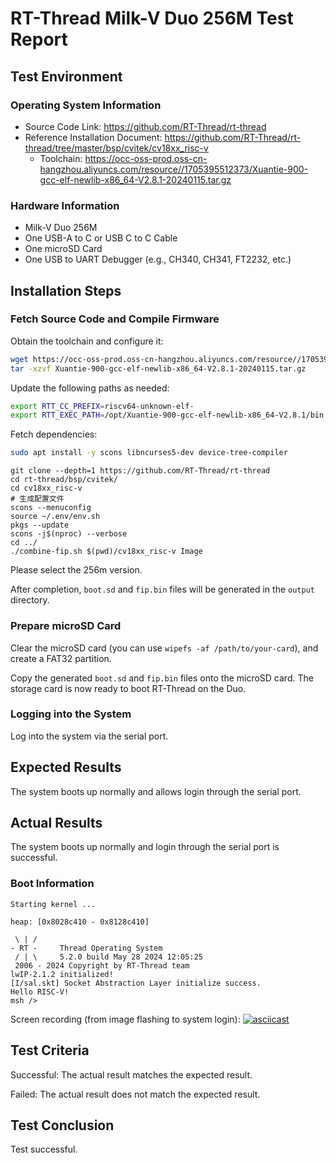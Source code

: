 # RT-Thread Milk-V Duo 256M Test Report

## Test Environment

### Operating System Information

- Source Code Link: https://github.com/RT-Thread/rt-thread
- Reference Installation Document: https://github.com/RT-Thread/rt-thread/tree/master/bsp/cvitek/cv18xx_risc-v
   - Toolchain: https://occ-oss-prod.oss-cn-hangzhou.aliyuncs.com/resource//1705395512373/Xuantie-900-gcc-elf-newlib-x86_64-V2.8.1-20240115.tar.gz

### Hardware Information

- Milk-V Duo 256M
- One USB-A to C or USB C to C Cable
- One microSD Card
- One USB to UART Debugger (e.g., CH340, CH341, FT2232, etc.)

## Installation Steps

### Fetch Source Code and Compile Firmware

Obtain the toolchain and configure it:
```bash
wget https://occ-oss-prod.oss-cn-hangzhou.aliyuncs.com/resource//1705395512373/Xuantie-900-gcc-elf-newlib-x86_64-V2.8.1-20240115.tar.gz
tar -xzvf Xuantie-900-gcc-elf-newlib-x86_64-V2.8.1-20240115.tar.gz
```

Update the following paths as needed:
```bash
export RTT_CC_PREFIX=riscv64-unknown-elf-
export RTT_EXEC_PATH=/opt/Xuantie-900-gcc-elf-newlib-x86_64-V2.8.1/bin
```

Fetch dependencies:
```bash
sudo apt install -y scons libncurses5-dev device-tree-compiler
```

```shell
git clone --depth=1 https://github.com/RT-Thread/rt-thread
cd rt-thread/bsp/cvitek/
cd cv18xx_risc-v
# 生成配置文件
scons --menuconfig
source ~/.env/env.sh
pkgs --update
scons -j$(nproc) --verbose
cd ../
./combine-fip.sh $(pwd)/cv18xx_risc-v Image
```

Please select the 256m version.

After completion, `boot.sd` and `fip.bin` files will be generated in the `output` directory.

### Prepare microSD Card

Clear the microSD card (you can use `wipefs -af /path/to/your-card`), and create a FAT32 partition.

Copy the generated `boot.sd` and `fip.bin` files onto the microSD card. The storage card is now ready to boot RT-Thread on the Duo.

### Logging into the System

Log into the system via the serial port.

## Expected Results

The system boots up normally and allows login through the serial port.

## Actual Results

The system boots up normally and login through the serial port is successful.

### Boot Information

```log
Starting kernel ...

heap: [0x8028c410 - 0x8128c410]

 \ | /
- RT -     Thread Operating System
 / | \     5.2.0 build May 28 2024 12:05:25
 2006 - 2024 Copyright by RT-Thread team
lwIP-2.1.2 initialized!
[I/sal.skt] Socket Abstraction Layer initialize success.
Hello RISC-V!
msh />

```

Screen recording (from image flashing to system login):
[![asciicast](https://asciinema.org/a/3zKnnFwIlQLKPek64gfsjmaqK.svg)](https://asciinema.org/a/3zKnnFwIlQLKPek64gfsjmaqK)

## Test Criteria

Successful: The actual result matches the expected result.

Failed: The actual result does not match the expected result.

## Test Conclusion

Test successful.
